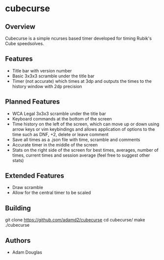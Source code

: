 cubecurse
=========

Overview
--------

Cubecurse is a simple ncurses based timer developed for timing Rubik's Cube
speedsolves. 

Features
--------

* Title bar with version number
* Basic 3x3x3 scramble under the title bar
* Timer (not accurate) which times at 3dp and outputs the times to the history
  window with 2dp precision

Planned Features
----------------

* WCA Legal 3x3x3 scramble under the title bar
* Keyboard commands at the bottom of the screen
* Time history on the left of the screen, which can move up or down using arrow
  keys or vim keybindings and allows application of options to the time such
  as DNF, +2, delete or leave comment
* Save all times as a .json file with time, scramble and comments
* Accurate timer in the middle of the screen
* Stats on the right side of the screen for best times, averages, number of
  times, current times and session average (feel free to suggest other stats)

Extended Features
-----------------

* Draw scramble
* Allow for the central timer to be scaled

Building
--------

git clone https://github.com/adamd2/cubecurse
cd cubecurse/
make
./cubecurse

Authors
-------

* Adam Douglas
